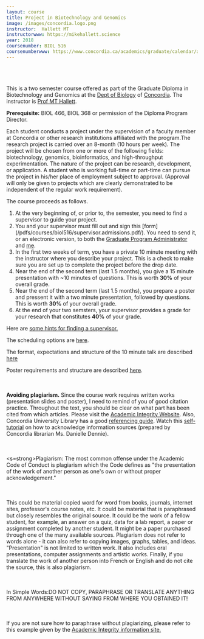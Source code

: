 ```yaml
---
layout: course
title: Project in Biotechnology and Genomics
image: /images/concordia.logo.png
instructor:  Hallett MT
instructorwww: https://mikehallett.science
year: 2018
coursenumber: BIOL 516
coursenumberwww: https://www.concordia.ca/academics/graduate/calendar/archives/winter-2017/fasc/biol.html
---
```


<br><br><br>
This is a two semester course offered as part of the Graduate Diploma in Biotechnology and Genomics  at the [Dept of Biology](https://www.concordia.ca/artsci/biology.html) of [Concordia](https://www.concordia.ca). The instructor is [Prof MT Hallett](https://mikehallett.science).


<strong>Prerequisite:</strong> BIOL	466,	BIOL	368	or	permission	of	the	Diploma	Program	Director.	


Each	student	conducts	a	project	under	the	supervision	of	a	faculty	member	at	Concordia	 or	other	research	institutions	affiliated	with	the	program.The	research	project	is	carried over	an	8-month	(10	hours	per	week).	The	project	 will	be	chosen	from	one	or	more	of	the	following	fields:	biotechnology,	genomics, bioinformatics,	and	 high-throughput	experimentation.	The	nature	of	the	project	can	be	research,	development,	or	 application.	A	student	who	is	working	full-time	or	part-time	can	pursue	the	project	in	his/her	place	of	 employment	subject	to	approval.	(Approval	will	only	be	given	to	projects	which	are	clearly	 demonstrated	to	be	independent	of	the	regular	work	requirement).	

The course proceeds as follows.


<ol> 
<li>At the very beginning of, or prior to, the semester, you need to find a supervisor to guide your project. </li>

<li>You and your supervisor must fill out and sign this [form](/pdfs/courses/biol516/supervisor.admissions.pdf/). You need to send it, or an electronic version, to both the <a href="mailto:biograd.fas@concordia.ca">Graduate Program Administrator</a> and <a href="mailto:michael.hallett@concordia.ca">me</a>.</li>

<li> In the first two weeks of term, you have a private 10 minute meeting with the instructor where you describe your project. This is a check to make sure you are set up to complete the project before the drop date. </li>

<li> Near the end of the second term (last 1.5 months), you give a 15 minute presentation with ~10 minutes of questions. This is worth <strong>30%</strong> of your overall grade. </li>

<li> Near the end of the second term (last 1.5 months), you prepare a poster and pressent it with a two minute presentation, followed by questions. This is worth <strong>30%</strong> of your overall grade. </li>

<li> At the end of your two semsters, your supervisor provides a grade for your research that constitutes <strong>40%</strong> of your grade.</li>

</ol>

Here are [some hints for finding a supervisor.](/pdfs/courses/biol516/find.supervisor.pdf) 

The scheduling options are [here](/pdfs/courses/biol516/schedule.options.pdf).

The format, expectations and structure of the 10 minute talk are described [here](/pdfs/courses/biol516/oral.presentation.pdf)


Poster requirements and structure are described [here](/pdfs/courses/biol516/poster.guidelines.pdf).

<br><br>
<strong>Avoiding	plagiarism.</strong> Since	the	course	work	requires	written	works	(presentation	slides and poster),	I	need	to	remind	of	you	of	good	citation	practice.	Throughout	the	text,	you	should	be	clear	on	what	part	has	been	cited	from	which	articles.	Please	visit	the	[Academic	Integrity	Website](http://www.concordia.ca/students/academic-integrity.html).	
Also,	Concordia	University	Library	has	a	good	[referencing	guide](http://library.concordia.ca/research/subjects/biology/).	Watch this	[self-tutorial](http://library.concordia.ca/research/subjects/biology/plagiarism/plagiarism_video.htm)	on	how	to	acknowledge	information	sources	(prepared	by	Concordia	librarian	Ms.	Danielle	Dennie).

<br><br>
<s=strong>Plagiarism:	</strong>
The	most	common	offense	under	the	Academic	Code	of	Conduct	is	plagiarism	which	the	Code	defines	as	"the	presentation	of	the	work	of	another	person	as	one's own	or	without	proper	acknowledgement."

<br><br>
This	 could	 be	 material	 copied	 word	 for	 word	 from	 books,	 journals, internet	 sites,	 professor's	 course	notes,	etc.	It	could	be	material	that	is paraphrased	but	closely	resembles	the	original	source.	It	could	be	the	 work	 of	 a	 fellow	 student,	 for	 example,	 an	 answer	 on	 a	 quiz,	 data	 for	 a	 lab	 report,	 a	 paper	 or	 assignment	 completed	 by	 another	 student.	 It	might	 be	 a	 paper	 purchased	 through	 one	 of	 the many	available	sources.	Plagiarism	does	not	refer	to	words	alone	- it	can	also	refer	to	copying	images,	graphs,	 tables,	 and	 ideas.	 "Presentation"	 is	 not	 limited	 to	 written	 work.	 It	 also	 includes	 oral	 presentations,	computer	 assignments	 and	 artistic	 works. Finally,	 if	 you	 translate	 the	 work	 of	 another	 person	 into	 French	or	English	and	do	not	cite	the	source,	this	is	also	plagiarism.

<br><br>
In	Simple	Words:DO	NOT	COPY,	PARAPHRASE	OR	TRANSLATE	ANYTHING	FROM	ANYWHERE	WITHOUT	SAYING	FROM WHERE	YOU	OBTAINED	IT!

<br><br>
If	you	are	not	sure	how	to	paraphrase	without	plagiarizing,	please	refer	to	this	example	given	by	the	[Academic	 Integrity	 information	 site.](http://www.concordia.ca/students/academicintegrity/plagiarism.html)
